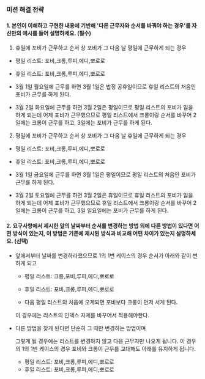 ### 미션 해결 전략

#### 1. 본인이 이해하고 구현한 내용에 기반해 '다른 근무자와 순서를 바꿔야 하는 경우'를 자신만의 예시를 들어 설명하세요. (필수)

1. 휴일에 포비가 근무하고 순서 상 포비가 그 다음 날 평일에 근무하게 되는 경우
  
  - 평일 리스트: 포비,크롱,루피,에디,뽀로로
  - 휴일 리스트: 포비,크롱,루피,에디,뽀로로

  - 3월 1일 월요일에 근무를 하면 3월 1일은 법정 공휴일이므로 휴일 리스트의 처음인 포비가 근무를 하게 된다.
  - 3월 2일 화요일에 근무를 하면 3월 2일은 평일이므로 평일 리스트의 포비가 일을 하게 되는데 어제 포비가 근무했으므로 평일 리스트에서 크롱이랑 순서를 바꾸어 2일에는 크롱이 근무를 하고, 3일에는 포비가 근무를 하게 된다.

2. 평일에 포비가 근무하고 순서 상 포비가 그 다음 날 휴일에 근무하게 되는 경우

  - 평일 리스트: 포비,크롱,루피,에디,뽀로로
  - 휴일 리스트: 포비,크롱,루피,에디,뽀로로

  - 3월 1일 금요일에 근무를 하면 3월 1일은 평일이므로 평일 리스트의 처음인 포비가 근무를 하게 된다.
  - 3월 2일 토요일에 근무를 하면 3월 2일은 휴일이므로 휴일 리스트의 포비가 일을 하게 되는데 어제 포비가 근무했으므로 휴일 리스트에서 크롱이랑 순서를 바꾸어 2일에는 크롱이 근무를 하고, 3일 일요일에는 포비가 근무를 하게 된다.


#### 2. 요구사항에서 제시한 앞의 날짜부터 순서를 변경하는 방법 외에 다른 방법이 있다면 어떤 방식이 있는지, 이 방법은 기존에 제시된 방식과 비교해 어떤 차이가 있는지 설명하세요. (선택)

- 앞에서부터 날짜를 변경하라했으므로 1의 1번 케이스의 경우 순서가 아래와 같이 변하게 되고
  - 평일 리스트: 크롱,포비,루피,에디,뽀로로
  - 휴일 리스트: 포비,크롱,루피,에디,뽀로로

  - 다음 평일 리스트의 처음에 오게되면 포비보다 크롱이 먼저 서게 된다.

  이 경우에는 리스트의 인덱스 자체를 바꾸어서 적용해야한다.

- 다른 방법을 찾게 된다면 단순히 그 때만 변경하는 방법이며

  그렇게 될 경우에는 리스트를 변경하지 않고 다음 근무자만 나오게 됩니다.
  이 경우의 1의 1번 케이스의 경우 포비와 크롱이 근무를 교대해도 아래를 유지하게 됩니다.

  - 평일 리스트: 포비,크롱,루피,에디,뽀로로
  - 휴일 리스트: 포비,크롱,루피,에디,뽀로로
  
